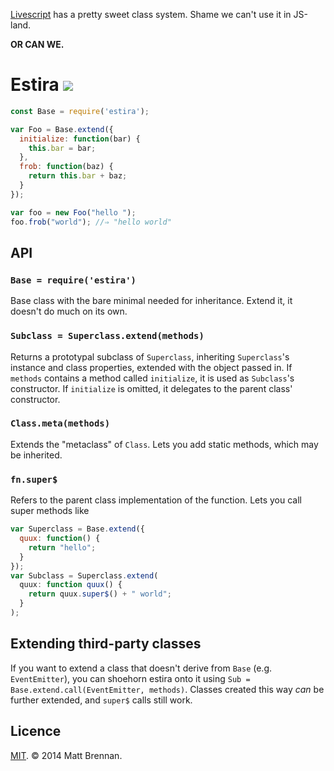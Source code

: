 [Livescript](http://livescript.com) has a pretty sweet class system. Shame we can't use it in JS-land.

**OR CAN WE.**

Estira [![](https://travis-ci.org/quarterto/Estira.png)](https://travis-ci.org/quarterto/Estira)
======

```javascript
const Base = require('estira');

var Foo = Base.extend({
  initialize: function(bar) {
    this.bar = bar;
  },
  frob: function(baz) {
    return this.bar + baz;
  }
});

var foo = new Foo("hello ");
foo.frob("world"); //⇒ "hello world"
```

API
---

### `Base = require('estira')`

Base class with the bare minimal needed for inheritance. Extend it, it doesn't do much on its own.

### `Subclass = Superclass.extend(methods)`

Returns a prototypal subclass of `Superclass`, inheriting `Superclass`'s instance and class properties, extended with the object passed in. If `methods` contains a method called `initialize`, it is used as `Subclass`'s constructor. If `initialize` is omitted, it delegates to the parent class' constructor.

### `Class.meta(methods)`

Extends the "metaclass" of `Class`. Lets you add static methods, which may be inherited.

### `fn.super$`

Refers to the parent class implementation of the function. Lets you call super methods like

```javascript
var Superclass = Base.extend({
  quux: function() {
    return "hello";
  }
});
var Subclass = Superclass.extend(
  quux: function quux() {
    return quux.super$() + " world";
  }
);
```

Extending third-party classes
-----------------------------
If you want to extend a class that doesn't derive from `Base` (e.g. `EventEmitter`), you can shoehorn estira onto it using `Sub = Base.extend.call(EventEmitter, methods)`. Classes created this way *can* be further extended, and `super$` calls still work.


Licence
-------
[MIT](/licence.md). &copy; 2014 Matt Brennan.
